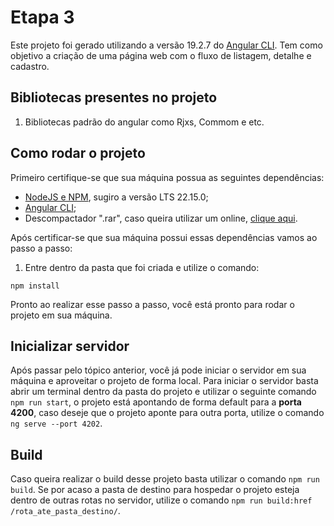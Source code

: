 # Etapa 3

Este projeto foi gerado utilizando a versão 19.2.7 do [Angular CLI](https://github.com/angular/angular-cli). Tem como objetivo a criação de uma página web com o fluxo de listagem, detalhe e cadastro.

## Bibliotecas presentes no projeto
1. Bibliotecas padrão do angular como Rjxs, Commom e etc.

## Como rodar o projeto
Primeiro certifique-se que sua máquina possua as seguintes dependências:
- [NodeJS e NPM](https://nodejs.org/en/download/package-manager/current), sugiro a versão LTS 22.15.0;
- [Angular CLI](https://angular.dev/tools/cli/setup-local);
- Descompactador ".rar", caso queira utilizar um online, [clique aqui](https://www.ezyzip.com/descompactar-ficheiros-rar-online.html#google_vignette).

Após certificar-se que sua máquina possui essas dependências vamos ao passo a passo:
1. Entre dentro da pasta que foi criada e utilize o comando:
```
npm install
```

Pronto ao realizar esse passo a passo, você está pronto para rodar o projeto em sua máquina.

## Inicializar servidor

Após passar pelo tópico anterior, você já pode iniciar o servidor em sua máquina e aproveitar o projeto de forma local. Para iniciar o servidor basta abrir um terminal dentro da pasta do projeto e utilizar o seguinte comando ```npm run start```, o projeto está apontando de forma default para a **porta 4200**, caso deseje que o projeto aponte para outra porta, utilize o comando ```ng serve --port 4202```.

## Build

Caso queira realizar o build desse projeto basta utilizar o comando ```npm run build```. Se por acaso a pasta de destino para hospedar o projeto esteja dentro de outras rotas no servidor, utilize o comando ```npm run build:href /rota_ate_pasta_destino/```. 
